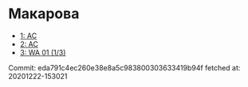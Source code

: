 # Макарова
- [1: AC](1.md)
- [2: AC](2.md)
- [3: WA 01 (1/3)](3.md)

Commit: eda791c4ec260e38e8a5c983800303633419b94f
 fetched at: 20201222-153021
